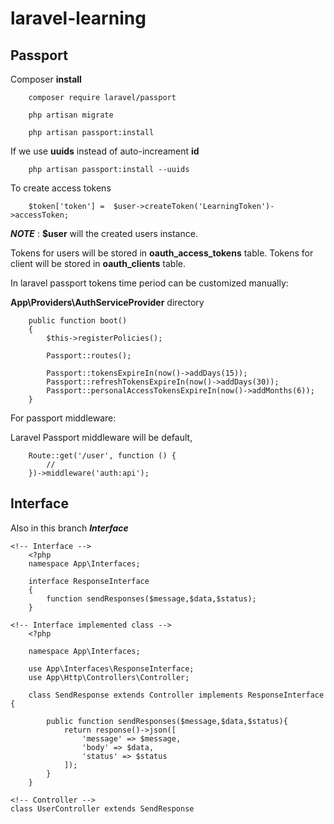 # laravel-learning
## Passport

Composer **install**
```
    composer require laravel/passport

    php artisan migrate

    php artisan passport:install
```

If we use **uuids** instead of auto-increament **id**
```
    php artisan passport:install --uuids
```

To create access tokens
```
    $token['token'] =  $user->createToken('LearningToken')->accessToken;
```

***NOTE*** : **$user** will the created users instance.

Tokens for users will be stored in **oauth_access_tokens** table.
Tokens for client will be stored in **oauth_clients** table.

In laravel passport tokens time period can be customized manually:

**App\Providers\AuthServiceProvider** directory
```
    public function boot()
    {
        $this->registerPolicies();
    
        Passport::routes();
    
        Passport::tokensExpireIn(now()->addDays(15));
        Passport::refreshTokensExpireIn(now()->addDays(30));
        Passport::personalAccessTokensExpireIn(now()->addMonths(6));
    }
```

For passport middleware:

Laravel Passport middleware will be default,
```
    Route::get('/user', function () {
        //
    })->middleware('auth:api');
```


## Interface

Also in this branch ***Interface***

```
<!-- Interface -->
    <?php
    namespace App\Interfaces;

    interface ResponseInterface
    {
        function sendResponses($message,$data,$status);
    }
```

```
<!-- Interface implemented class -->
    <?php

    namespace App\Interfaces;

    use App\Interfaces\ResponseInterface;
    use App\Http\Controllers\Controller;

    class SendResponse extends Controller implements ResponseInterface {

        public function sendResponses($message,$data,$status){
            return response()->json([
                'message' => $message,
                'body' => $data,
                'status' => $status
            ]);
        }
    }
```

```
<!-- Controller -->
class UserController extends SendResponse
```


